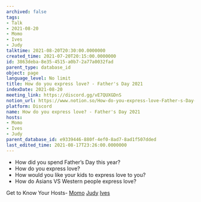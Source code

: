```yaml
---
archived: false
tags:
- Talk
- 2021-08-20
- Momo
- Ives
- Judy
talktime: 2021-08-20T20:30:00.0000000
created_time: 2021-07-20T20:15:00.0000000
id: 3863deba-8e35-4515-a0b7-2a77a0032fad
parent_type: database_id
object: page
language_level: No limit
title: How do you express love? - Father's Day 2021
indexDate: 2021-08-20
meeting_link: https://discord.gg/vE7QUXGDnS
notion_url: https://www.notion.so/How-do-you-express-love-Father-s-Day-2021-3863deba8e354515a0b72a77a0032fad
platform: Discord
name: How do you express love? - Father's Day 2021
hosts:
- Momo
- Ives
- Judy
parent_database_id: e9339446-880f-4ef0-8ad7-8ad1f507dded
last_edited_time: 2021-08-17T23:26:00.0000000
---
```


   - How did you spend Father’s Day this year?
   - How do you express love?
   - How would you like your kids to express love to you?
   - How do Asians VS Western people express love? 

Get to Know Your Hosts-
[Momo](/23f0f26c7f1547c0b08477c0c6f1f461)
[Judy](/d7df8bdfae994fc1a37a32b73806247f)
[Ives](/80871d292cbd411da0b1ab74bb5bccfd)




